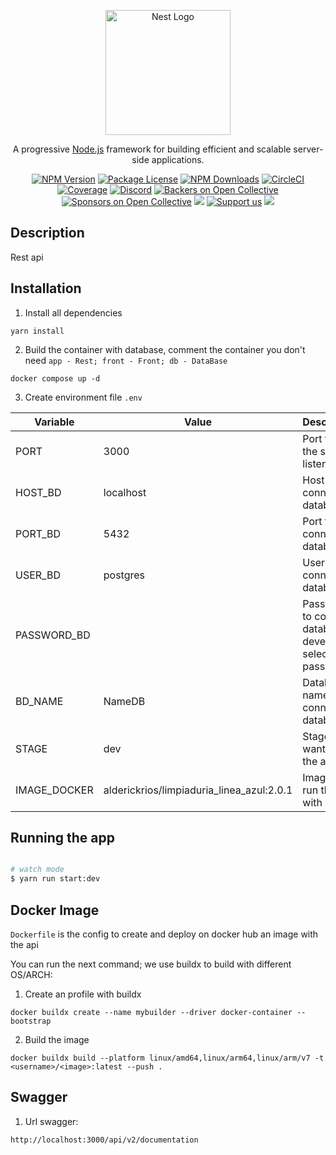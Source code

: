 <p align="center">
  <a href="http://nestjs.com/" target="blank"><img src="https://nestjs.com/img/logo-small.svg" width="200" alt="Nest Logo" /></a>
</p>

[circleci-image]: https://img.shields.io/circleci/build/github/nestjs/nest/master?token=abc123def456
[circleci-url]: https://circleci.com/gh/nestjs/nest

  <p align="center">A progressive <a href="http://nodejs.org" target="_blank">Node.js</a> framework for building efficient and scalable server-side applications.</p>
    <p align="center">
<a href="https://www.npmjs.com/~nestjscore" target="_blank"><img src="https://img.shields.io/npm/v/@nestjs/core.svg" alt="NPM Version" /></a>
<a href="https://www.npmjs.com/~nestjscore" target="_blank"><img src="https://img.shields.io/npm/l/@nestjs/core.svg" alt="Package License" /></a>
<a href="https://www.npmjs.com/~nestjscore" target="_blank"><img src="https://img.shields.io/npm/dm/@nestjs/common.svg" alt="NPM Downloads" /></a>
<a href="https://circleci.com/gh/nestjs/nest" target="_blank"><img src="https://img.shields.io/circleci/build/github/nestjs/nest/master" alt="CircleCI" /></a>
<a href="https://coveralls.io/github/nestjs/nest?branch=master" target="_blank"><img src="https://coveralls.io/repos/github/nestjs/nest/badge.svg?branch=master#9" alt="Coverage" /></a>
<a href="https://discord.gg/G7Qnnhy" target="_blank"><img src="https://img.shields.io/badge/discord-online-brightgreen.svg" alt="Discord"/></a>
<a href="https://opencollective.com/nest#backer" target="_blank"><img src="https://opencollective.com/nest/backers/badge.svg" alt="Backers on Open Collective" /></a>
<a href="https://opencollective.com/nest#sponsor" target="_blank"><img src="https://opencollective.com/nest/sponsors/badge.svg" alt="Sponsors on Open Collective" /></a>
  <a href="https://paypal.me/kamilmysliwiec" target="_blank"><img src="https://img.shields.io/badge/Donate-PayPal-ff3f59.svg"/></a>
    <a href="https://opencollective.com/nest#sponsor"  target="_blank"><img src="https://img.shields.io/badge/Support%20us-Open%20Collective-41B883.svg" alt="Support us"></a>
  <a href="https://twitter.com/nestframework" target="_blank"><img src="https://img.shields.io/twitter/follow/nestframework.svg?style=social&label=Follow"></a>
</p>
  <!--[![Backers on Open Collective](https://opencollective.com/nest/backers/badge.svg)](https://opencollective.com/nest#backer)
  [![Sponsors on Open Collective](https://opencollective.com/nest/sponsors/badge.svg)](https://opencollective.com/nest#sponsor)-->

## Description

Rest api

## Installation

1. Install all dependencies

```
yarn install
```

2. Build the container with database, comment the container you don't need `app - Rest; front - Front; db - DataBase`

```
docker compose up -d
```

3. Create environment file `.env`

| Variable     | Value                                     | Description                                                 |
| ------------ | ----------------------------------------- | ----------------------------------------------------------- |
| PORT         | 3000                                      | Port that the server listens on                             |
| HOST_BD      | localhost                                 | Host to connect database                                    |
| PORT_BD      | 5432                                      | Port to connect database                                    |
| USER_BD      | postgres                                  | User to connect database                                    |
| PASSWORD_BD  |                                           | Password to connect database, developer select the password |
| BD_NAME      | NameDB                                    | Database name to connect database                           |
| STAGE        | dev                                       | Stage you want to run the app                               |
| IMAGE_DOCKER | alderickrios/limpiaduria_linea_azul:2.0.1 | Image to run the api with docker                            |

## Running the app

```bash

# watch mode
$ yarn run start:dev

```

## Docker Image

`Dockerfile` is the config to create and deploy on docker hub an image with the api

You can run the next command; we use buildx to build with different OS/ARCH:

1. Create an profile with buildx

```
docker buildx create --name mybuilder --driver docker-container --bootstrap
```

2. Build the image

```
docker buildx build --platform linux/amd64,linux/arm64,linux/arm/v7 -t <username>/<image>:latest --push .
```

## Swagger

1. Url swagger:

```
http://localhost:3000/api/v2/documentation
```
